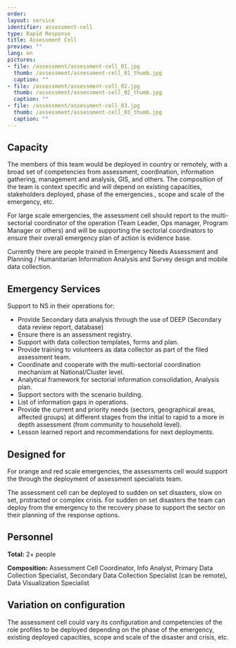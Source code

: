 ```yaml
---
order: 
layout: service
identifier: assessment-cell
type: Rapid Response
title: Assessment Cell
preview: ""
lang: en
pictures:
- file: /assessment/assessment-cell_01.jpg
  thumb: /assessment/assessment-cell_01_thumb.jpg
  caption: ""
- file: /assessment/assessment-cell_02.jpg
  thumb: /assessment/assessment-cell_02_thumb.jpg
  caption: ""
- file: /assessment/assessment-cell_03.jpg
  thumb: /assessment/assessment-cell_03_thumb.jpg
  caption: ""
---
```


## Capacity

The members of this team would be deployed in country or remotely, with a broad set of competencies from assessment, coordination, information gathering, management and analysis, GIS, and others. The composition of the team is context specific and will depend on existing capacities, stakeholders deployed, phase of the emergencies., scope and scale of the emergency, etc.

For large scale emergencies, the assessment cell should report to the multi-sectorial coordinator of the operation (Team Leader, Ops manager, Program Manager or others) and will be supporting the sectorial coordinators to ensure their overall emergency plan of action is evidence base.

Currently there are people trained in Emergency Needs Assessment and Planning / Humanitarian Information Analysis and Survey design and mobile data collection.

## Emergency Services

Support to NS in their operations for:

- Provide Secondary data analysis through the use of DEEP (Secondary data review report, database)
- Ensure there is an assessment registry.
- Support with data collection templates, forms and plan.
- Provide training to volunteers as data collector as part of the filed assessment team.
- Coordinate and cooperate with the multi-sectorial coordination mechanism at National/Cluster level.
- Analytical framework for sectorial information consolidation, Analysis plan.
- Support sectors with the scenario building.
- List of information gaps in operations.
- Provide the current and priority needs (sectors, geographical areas, affected groups) at different stages from the initial to rapid to a more in depth assessment (from community to household level). 
- Lesson learned report and recommendations for next deployments.

## Designed for

For orange and red scale emergencies, the assessments cell would support the through the deployment of assessment specialists team.

The assessment cell can be deployed to sudden on set disasters, slow on set, protracted or complex crisis. For sudden on set disasters the team can deploy from the emergency to the recovery phase to support the sector on their planning of the response options.

## Personnel

**Total:** 2+ people

**Composition:** Assessment Cell Coordinator, Info Analyst, Primary Data Collection Specialist, Secondary Data Collection Specialist (can be remote), Data Visualization Specialist

## Variation on configuration

The assessment cell could vary its configuration and competencies of the role profiles to be deployed depending on the phase of the emergency, existing deployed capacities, scope and scale of the disaster and crisis, etc. 

